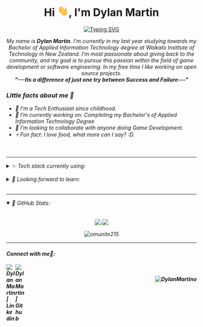 <h1 align="center">Hi <img src="https://raw.githubusercontent.com/ABSphreak/ABSphreak/master/gifs/Hi.gif" width="30px">, I'm Dylan Martin</h1>
<p align="center">
  <a href="https://git.io/typing-svg"><img src="https://readme-typing-svg.demolab.com?font=JetBrains+Mono&size=30&pause=2&center=true&width=450&lines=Software+Engineer;Game+Development;UI+%2F+UX+Development;Front%2FBackend+Development" alt="Typing SVG" /></a>
</p>

<p align="center">
  <em>
    My name is <b>Dylan Martin</b>. I’m currently in my last year studying towards my Bachelor of Applied Information Technology degree at Waikato Institute of Technology in New Zealand. I'm most passionate about giving back to the community, and my goal is to pursue this passion within the field of game development or software engineering. In my free time I like working on open source projects.
  <br>
  <b><i>"---Its a difference of just one try between Success and Failure---"</i></b>
</p>

<h3>Little facts about me 🧑</h3>

- 🧞 I'm a Tech Enthusiast since childhood.
- 🔭 I’m currently working on: Completing my Bachelor's of Applied Information Technology Degree
- 👯 I’m looking to collaborate with anyone doing Game Development.
- ⚡ Fun fact: I love food, what more can I say? :D.
<br>

---

<details>
<summary>
  ✨ Tech stack currently using:
</summary>
   <br>
<code><a href="https://www.oracle.com/java/" target="_blank"><img height="30" src="https://www.vectorlogo.zone/logos/java/java-icon.svg"></a></code>
<code><a href="https://www.javascript.com/" target="_blank"><img height="30" src="https://raw.githubusercontent.com/devicons/devicon/master/icons/javascript/javascript-plain.svg"></a></code>
<code><a href="https://reactjs.org/" target="_blank"><img height="30" src="https://www.vectorlogo.zone/logos/reactjs/reactjs-icon.svg"></a></code>
<code><a href="https://nextjs.org/" target="_blank"><img height="30" src="https://upload.wikimedia.org/wikipedia/commons/thumb/1/10/Cib-next-js_%28CoreUI_Icons_v1.0.0%29.svg/120px-Cib-next-js_%28CoreUI_Icons_v1.0.0%29.svg.png"></a></code>
<code><a href="https://www.w3schools.com/html/" target="_blank"><img height="30" src="https://www.vectorlogo.zone/logos/w3_html5/w3_html5-icon.svg"></a></code>
<code><a href="https://www.w3schools.com/css/" target="_blank"><img height="30" src="https://raw.githubusercontent.com/devicons/devicon/master/icons/css3/css3-original.svg"></a></code>
<code><a href="https://getbootstrap.com/" target="_blank"><img height="30" src="https://upload.wikimedia.org/wikipedia/commons/thumb/b/b2/Bootstrap_logo.svg/512px-Bootstrap_logo.svg.png?20210507000024"></a></code>
<code><a href="https://tailwindcss.com/" target="_blank"><img src="https://www.vectorlogo.zone/logos/tailwindcss/tailwindcss-icon.svg" alt="tailwind" height="30"/></a></code>
<code><a href="https://nodejs.org/en/" target="_blank"><img height="30" src="https://www.vectorlogo.zone/logos/nodejs/nodejs-icon.svg"></a></code>
<code><a href="https://git-scm.com/" target="_blank"><img height="30" src="https://www.vectorlogo.zone/logos/git-scm/git-scm-icon.svg"></a></code>
</details>
<br>

<details>
<summary>
  🌱 Looking forward to learn:
</summary>
   <br>
<code><a href="https://unity.com/" target="_blank"><img height="30" src="https://www.vectorlogo.zone/logos/unity3d/unity3d-icon.svg"></a></code>
<code><a href="https://www.unrealengine.com/" target="_blank"><img height="30" src="https://magicmedia.studio/wp-content/uploads/2021/08/icons_unreal_250x250.png"></a></code>
<code><a href="https://aws.amazon.com/" target="_blank"><img height="30" src="https://www.vectorlogo.zone/logos/amazon_aws/amazon_aws-icon.svg"></a></code>
</details>
<br>

---

<details open="">
<summary>
 📔 GitHub Stats:
</summary>
<br>
<p align="center">
  <a href="https://github.com/DylanMartino">
    <img align="center"  height="175px" src="https://github-readme-stats.vercel.app/api?username=DylanMartino&show_icons=true&hide_border=true&title_color=94b4a4&amp&icon_color=FFFFFF&amp&text_color=FFFFFF&amp&bg_color=000000&count_private=true&include_all_commits=true"/>
  </a>
  <a href="https://github.com/DylanMartino">
    <img align="center" height="175px"  src="https://github-readme-stats.vercel.app/api/top-langs/?username=DylanMartino&text_color=FFFFFF&bg_color=000000&title_color=94b4a4&langs_count=15&layout=compact&hide_border=true" />
  </a>
</p>
  <p align="center"><img align="center" src="https://github-readme-streak-stats.herokuapp.com/?user=DylanMartino&text_color=FFFFFF&bg_color=000000&title_color=94b4a4&langs_count=15&layout=compact&hide_border=true" alt="omunite215" /></p>
</details>

---

<h4> Connect with me🤝: <h4>
  </hr>
  <a href="https://www.linkedin.com/in/dylanmartino/">
   <img align="left" alt=" Dylan Martin | Linkedin" width="24px" src="https://www.vectorlogo.zone/logos/linkedin/linkedin-icon.svg" />
  </a>
   <a href="https://github.com/DylanMartino">
    <img align="left" alt="Dylan Martin | Github" width="26px" src="https://www.vectorlogo.zone/logos/github/github-tile.svg" />
  </a>
  <br>

<p align="right" > <img src="https://komarev.com/ghpvc/?username=DylanMartino&label=Profile%20views&color=0e75b6&style=flat" alt="DylanMartino" /> </p>

